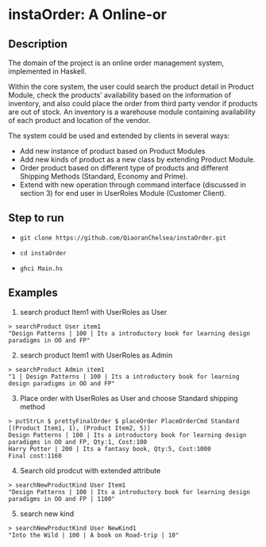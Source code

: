 # instaOrder: A Online-or


## Description
The domain of the project is an online order management system, implemented in Haskell.

Within the core system, the user could search the product detail in Product Module, check the products’ availability based on the information of inventory, and also could place the order from third party vendor if products are out of stock. An inventory is a warehouse module containing availability of each product and location of the vendor.

The system could be used and extended by clients in several ways:
* Add new instance of product based on Product Modules
* Add new kinds of product as a new class by extending Product Module.
* Order product based on different type of products and different Shipping Methods (Standard, Economy and Prime).
* Extend with new operation through command interface (discussed in section 3) for end user in UserRoles Module (Customer Client).

## Step to run
* `git clone https://github.com/QiaoranChelsea/instaOrder.git`

* `cd instaOrder`

* `ghci Main.hs` 

## Examples
1. search product Item1 with UserRoles as User 
```
> searchProduct User item1
"Design Patterns | 100 | Its a introductory book for learning design paradigms in OO and FP"
```

2. search product Item1 with UserRoles as Admin
```
> searchProduct Admin item1 
"1 | Design Patterns | 100 | Its a introductory book for learning design paradigms in OO and FP"
```

3. Place order with UserRoles as User and choose Standard shipping method
```
> putStrLn $ prettyFinalOrder $ placeOrder PlaceOrderCmd Standard [(Product Item1, 1), (Product Item2, 5)]
Design Patterns | 100 | Its a introductory book for learning design paradigms in OO and FP, Qty:1, Cost:100
Harry Potter | 200 | Its a fantasy book, Qty:5, Cost:1000
Final cost:1160
```

4. Search old prodcut with extended attribute
```
> searchNewProductKind User Item1
"Design Patterns | 100 | Its a introductory book for learning design paradigms in OO and FP | 1100"
```

5. search new kind 
```
> searchNewProductKind User NewKind1
"Into the Wild | 100 | A book on Road-trip | 10"
```


